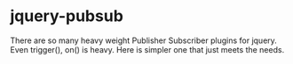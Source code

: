 jquery-pubsub
=============

There are so many heavy weight Publisher Subscriber plugins for jquery. Even trigger(), on() is heavy. Here is simpler one that just meets the needs.